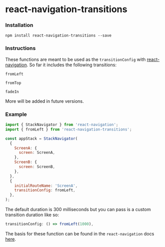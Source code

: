 # react-navigation-transitions

### Installation
`npm install react-navigation-transitions --save`

### Instructions
These functions are meant to be used as the `transitionConfig` with [react-navigation](https://reactnavigation.org/). So far it includes the following transitions:

`fromLeft`

`fromTop`

`fadeIn`

More will be added in future versions.

### Example

```javascript
import { StackNavigator } from 'react-navigation';
import { fromLeft } from 'react-navigation-transitions';

const appStack = StackNavigator(
  {
    ScreenA: {
      screen: ScreenA,
    },
    ScreenB: {
      screen: ScreenB,
    },
  },
  {
    initialRouteName: 'ScreenA',
    transitionConfig: fromLeft,
  },
);
```

The default duration is 300 milliseconds but you can pass is a custom transition duration like so:

```javascript
transitionConfig: () => fromLeft(1000),
```

The basis for these function can be found in the `react-navigation` docs [here](https://reactnavigation.org/docs/stack-navigator.html#modal-stacknavigator-with-custom-screen-transitions).
